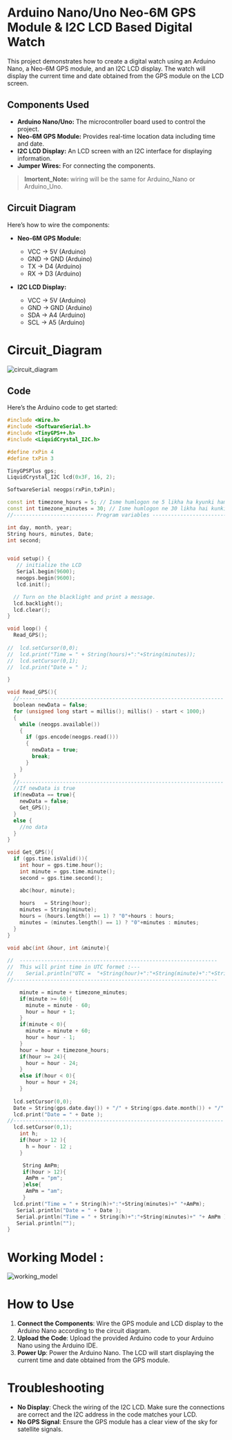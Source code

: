 # Arduino Nano/Uno Neo-6M GPS Module & I2C LCD Based Digital Watch

This project demonstrates how to create a digital watch using an Arduino Nano, a Neo-6M GPS module, and an I2C LCD display. The watch will display the current time and date obtained from the GPS module on the LCD screen.

## Components Used

- **Arduino Nano/Uno:** The microcontroller board used to control the project.
- **Neo-6M GPS Module:** Provides real-time location data including time and date.
- **I2C LCD Display:** An LCD screen with an I2C interface for displaying information.
- **Jumper Wires:** For connecting the components.

> **Imortent_Note:** wiring will be the same for Arduino_Nano or Arduino_Uno.


## Circuit Diagram

Here’s how to wire the components:

- **Neo-6M GPS Module:**
  - VCC -> 5V (Arduino)
  - GND -> GND (Arduino)
  - TX -> D4 (Arduino)
  - RX -> D3 (Arduino)

- **I2C LCD Display:**
  - VCC -> 5V (Arduino)
  - GND -> GND (Arduino)
  - SDA -> A4 (Arduino)
  - SCL -> A5 (Arduino)

# Circuit_Diagram
<img src="./images/circuit_diagram.jpeg" alt="circuit_diagram">

## Code

Here’s the Arduino code to get started:

```cpp
#include <Wire.h>
#include <SoftwareSerial.h>
#include <TinyGPS++.h>
#include <LiquidCrystal_I2C.h>

#define rxPin 4
#define txPin 3

TinyGPSPlus gps;
LiquidCrystal_I2C lcd(0x3F, 16, 2);

SoftwareSerial neogps(rxPin,txPin);

const int timezone_hours = 5; // Isme humlogon ne 5 likha ha kyunki hamara IST(Time zone) , UTC ke comparision me 5 hour aage hai .
const int timezone_minutes = 30; // Isme humlogon ne 30 likha hai kunki hamara IST(Time zone) , UTC ke comparision me 30 min aage hai .
//-------------------------- Program variables ---------------------------

int day, month, year;
String hours, minutes, Date;
int second;


void setup() {
   // initialize the LCD
   Serial.begin(9600);
   neogps.begin(9600);
   lcd.init();

  // Turn on the blacklight and print a message.
  lcd.backlight();
  lcd.clear();
}

void loop() {
  Read_GPS();
 
//  lcd.setCursor(0,0);
//  lcd.print("Time = " + String(hours)+":"+String(minutes));
//  lcd.setCursor(0,1);
//  lcd.print("Date = " );

}

void Read_GPS(){
  //------------------------------------------------------------------
  boolean newData = false;
  for (unsigned long start = millis(); millis() - start < 1000;)
  {
    while (neogps.available())
    {
      if (gps.encode(neogps.read()))
      {
        newData = true;
        break;
      }
    }
  }
  //------------------------------------------------------------------
  //If newData is true
  if(newData == true){
    newData = false;
    Get_GPS();
  }
  else {
    //no data
  }
}

void Get_GPS(){
  if (gps.time.isValid()){
    int hour = gps.time.hour();
    int minute = gps.time.minute();
    second = gps.time.second();

    abc(hour, minute);
   
    hours   = String(hour);
    minutes = String(minute);
    hours = (hours.length() == 1) ? "0"+hours : hours;
    minutes = (minutes.length() == 1) ? "0"+minutes : minutes;
  }
}

void abc(int &hour, int &minute){
 
//  ----------------------------------------------------------------
//  This will print time in UTC formet :---
//    Serial.println("UTC =  "+String(hour)+":"+String(minute)+":"+String(second));
//------------------------------------------------------------------

    minute = minute + timezone_minutes;
    if(minute >= 60){
      minute = minute - 60;
      hour = hour + 1;
    }
    if(minute < 0){
      minute = minute + 60;
      hour = hour - 1;
    }
    hour = hour + timezone_hours;
    if(hour >= 24){
      hour = hour - 24;
    }
    else if(hour < 0){
      hour = hour + 24;
    }
   
  lcd.setCursor(0,0);
  Date = String(gps.date.day()) + "/" + String(gps.date.month()) + "/" + String(gps.date.year());
  lcd.print("Date = " + Date );
//--------------------------------------------------------------------
  lcd.setCursor(0,1);
    int h;
    if(hour > 12 ){
      h = hour - 12 ;
    }

     String AmPm;
     if(hour > 12){
      AmPm = "pm";
     }else{
      AmPm = "am";
     }
  lcd.print("Time = " + String(h)+":"+String(minutes)+" "+AmPm);
   Serial.println("Date = " + Date );
   Serial.println("Time = " + String(h)+":"+String(minutes)+" "+ AmPm );
   Serial.println("");
}
```
# Working Model :
<img src="./images/working_model.jpg" alt="working_model">

# How to Use

1. **Connect the Components**: Wire the GPS module and LCD display to the Arduino Nano according to the circuit diagram.
2. **Upload the Code**: Upload the provided Arduino code to your Arduino Nano using the Arduino IDE.
3. **Power Up**: Power the Arduino Nano. The LCD will start displaying the current time and date obtained from the GPS module.

# Troubleshooting

- **No Display**: Check the wiring of the I2C LCD. Make sure the connections are correct and the I2C address in the code matches your LCD.
- **No GPS Signal**: Ensure the GPS module has a clear view of the sky for satellite signals.
